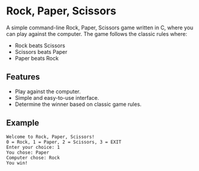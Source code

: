 # Rock, Paper, Scissors

A simple command-line Rock, Paper, Scissors game written in C, where you can play against the computer. The game follows the classic rules where:
- Rock beats Scissors
- Scissors beats Paper
- Paper beats Rock

## Features
- Play against the computer.
- Simple and easy-to-use interface.
- Determine the winner based on classic game rules.


## Example
```
Welcome to Rock, Paper, Scissors!
0 = Rock, 1 = Paper, 2 = Scissors, 3 = EXIT
Enter your choice: 1
You chose: Paper
Computer chose: Rock
You win!
```

